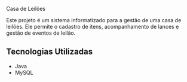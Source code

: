 Casa de Leilões

Este projeto é um sistema informatizado para a gestão de uma casa de leilões. Ele permite o cadastro de itens, acompanhamento de lances e gestão de eventos de leilão.

## Tecnologias Utilizadas
- Java
- MySQL
